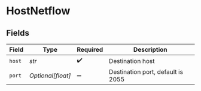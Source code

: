 # HostNetflow


## Fields

| Field                             | Type                              | Required                          | Description                       |
| --------------------------------- | --------------------------------- | --------------------------------- | --------------------------------- |
| `host`                            | *str*                             | :heavy_check_mark:                | Destination host                  |
| `port`                            | *Optional[float]*                 | :heavy_minus_sign:                | Destination port, default is 2055 |